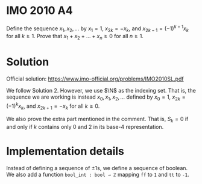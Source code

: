 # IMO 2010 A4

Define the sequence $x_1, x_2, \ldots$ by $x_1 = 1$, $x_{2k} = -x_k$, and $x_{2k - 1} = (-1)^{k + 1} x_k$ for all $k \geq 1$.
Prove that $x_1 + x_2 + \ldots + x_n \geq 0$ for all $n \geq 1$.



# Solution

Official solution: <https://www.imo-official.org/problems/IMO2010SL.pdf>

We follow Solution 2.
However, we use $\N$ as the indexing set.
That is, the sequence we are working is instead $x_0, x_1, x_2, \ldots$ defined by $x_0 = 1$, $x_{2k} = (-1)^k x_k$, and $x_{2k + 1} = -x_k$ for all $k \geq 0$.

We also prove the extra part mentioned in the comment.
That is, $S_k = 0$ if and only if $k$ contains only $0$ and $2$ in its base-$4$ representation.



# Implementation details

Instead of defining a sequence of $\pm 1$s, we define a sequence of boolean.
We also add a function `bool_int : bool → ℤ` mapping `ff` to `1` and `tt` to `-1`.
